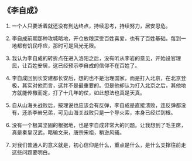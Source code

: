 ## 《李自成》

1. 一个人只要活着就还没有到达终点，持续思考，持续努力，居安思危。

1. 李自成前期那种攻城略地，开仓放粮深受百姓喜爱，也有了百姓基础，每到一地都有饥民呼应，那时可是风光无限。

1. 我认为李自成的转折点在进入洛阳之后，没有听从李岩的意见，开始设官理民，让百姓安居，这已经预示李自成的信仰不在百姓了。

1. 李自成回到长安建都长安后，想的也不是治理国家，而是打入北京，在北京登极，其实对他而言，这并不是最重要的。但是他却认为打入北京之后，其他地方就能传檄而定，打了十几年的仗，如此想法也真是天真。

1. 自从山海关战败后，按理说也应该会有反弹，李自成是直接溃败，连反弹都没有，还杀李岩兄弟，可见山海关战败只是一个导火索，本身已经烂到根。

1. 没有一个极其坚固的根据地，也是李自成非常大的问题。让我想到了毛主席，真是秦皇汉武，略输文采，唐宗宋祖，稍逊风骚。

1. 对我们普通人的意义就是，初心信仰是什么，重点是什么，是什么支撑往前走这些问题要明白。
